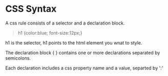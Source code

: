 # CSS Syntax
A css rule consists of a selector and a declaration block.<br/>
> h1 {color:blue; font-size:12px;}

h1 is the selector, h1 points to the html element you wnat to style.<br/>

The declaration block {  } contains one or more declarations separated by semicolons.<br/>

Each declaration includes a css property name and a value, separted by ':'<br/>




